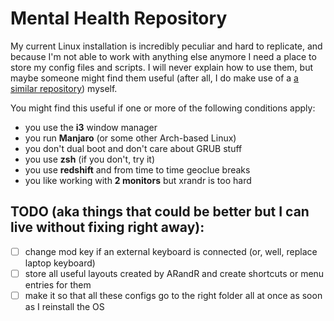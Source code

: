 # Mental Health Repository

My current Linux installation is incredibly peculiar and hard to replicate, 
and because I'm not able to work with anything else anymore I need a place to 
store my config files and scripts.
I will never explain how to use them, but maybe someone might find them useful
(after all, I do make use of a 
[a similar repository](https://gitlab.com/kappanneo/home)) myself.

You might find this useful if one or more of the following conditions apply:

- you use the __i3__ window manager
- you run __Manjaro__ (or some other Arch-based Linux)
- you don't dual boot and don't care about GRUB stuff
- you use __zsh__ (if you don't, try it)
- you use __redshift__ and from time to time geoclue breaks
- you like working with __2 monitors__ but xrandr is too hard

## TODO (aka things that could be better but I can live without fixing right away):
- [ ] change mod key if an external keyboard is connected (or, well, replace 
  laptop keyboard)
- [ ] store all useful layouts created by ARandR and create shortcuts or menu entries for them
- [ ] make it so that all these configs go to the right folder all at once as soon as I reinstall the OS